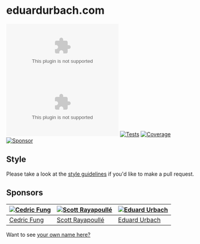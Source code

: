 # eduardurbach.com

[![Godoc][godoc-image]][godoc-url]
[![Report][report-image]][report-url]
[![Tests][tests-image]][tests-url]
[![Coverage][coverage-image]][coverage-url]
[![Sponsor][sponsor-image]][sponsor-url]

## Style

Please take a look at the [style guidelines](https://github.com/akyoto/quality/blob/master/STYLE.md) if you'd like to make a pull request.

## Sponsors

| [![Cedric Fung](https://avatars3.githubusercontent.com/u/2269238?s=70&v=4)](https://github.com/cedricfung) | [![Scott Rayapoullé](https://avatars3.githubusercontent.com/u/11772084?s=70&v=4)](https://github.com/soulcramer) | [![Eduard Urbach](https://avatars3.githubusercontent.com/u/438936?s=70&v=4)](https://eduardurbach.com) |
| --- | --- | --- |
| [Cedric Fung](https://github.com/cedricfung) | [Scott Rayapoullé](https://github.com/soulcramer) | [Eduard Urbach](https://eduardurbach.com) |

Want to see [your own name here?](https://github.com/users/akyoto/sponsorship)

[godoc-image]: https://godoc.org/github.com/akyoto/eduardurbach.com?status.svg
[godoc-url]: https://godoc.org/github.com/akyoto/eduardurbach.com
[report-image]: https://goreportcard.com/badge/github.com/akyoto/eduardurbach.com
[report-url]: https://goreportcard.com/report/github.com/akyoto/eduardurbach.com
[tests-image]: https://cloud.drone.io/api/badges/akyoto/eduardurbach.com/status.svg
[tests-url]: https://cloud.drone.io/akyoto/eduardurbach.com
[coverage-image]: https://codecov.io/gh/akyoto/eduardurbach.com/graph/badge.svg
[coverage-url]: https://codecov.io/gh/akyoto/eduardurbach.com
[sponsor-image]: https://img.shields.io/badge/github-donate-green.svg
[sponsor-url]: https://github.com/users/akyoto/sponsorship
